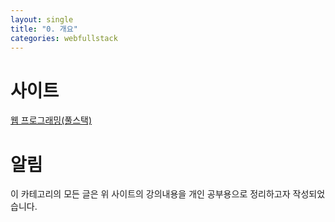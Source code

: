 ```yaml
---
layout: single
title: "0. 개요"
categories: webfullstack
---
```


# 사이트
[웹 프로그래밍(풀스택)](https://www.boostcourse.org/web316/joinLectures/12943)


# 알림
이 카테고리의 모든 글은 위 사이트의 강의내용을 개인 공부용으로 정리하고자 작성되었습니다.